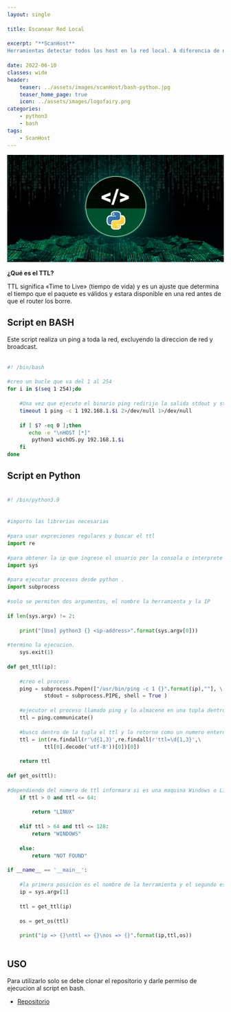 ```yaml
---
layout: single

title: Escanear Red Local  

excerpt: "**ScanHost**
Herramientas detectar todos los host en la red local. A diferencia de nmap estas herramientas no hacen mucho ruido en la red, lo que evitaria que un IDS/IPS aplicara de restriccion sobre nuestro host."

date: 2022-06-10
classes: wide
header:
    teaser: ../assets/images/scanHost/bash-python.jpg
    teaser_home_page: true
    icon: ../assets/images/logofairy.png
categories:
    - python3
    - bash
tags:  
    - ScanHost
---
```


![](../assets/images/scanHost/python.jpg)

**¿Qué es el TTL?**

TTL significa «Time to Live» (tiempo de vida) y es un ajuste que determina el 
tiempo que el paquete es válidos y estara disponible en una red antes de que el 
router los borre.

## Script en BASH

Este script realiza un ping a toda la red, excluyendo la direccion de red y broadcast.

```bash

#! /bin/bash

#creo un bucle que va del 1 al 254
for i in $(seq 1 254);do
   
    #Una vez que ejecuto el binario ping redirijo la salida stdout y stderr a /dev/null
    timeout 1 ping -c 1 192.168.1.$i 2>/dev/null 1>/dev/null

    if [ $? -eq 0 ];then
       echo -e "\nHOST [*]" 
        python3 wichOS.py 192.168.1.$i
    fi
done

```
## Script en Python

```python

#! /bin/python3.9


#importo las librerias necesarias

#para usar expreciones regulares y buscar el ttl
import re

#para obtener la ip que ingrese el usuario por la consola o interprete
import sys

#para ejecutar procesos desde python . 
import subprocess

#solo se permiten dos argumentos, el nombre la herramienta y la IP

if len(sys.argv) != 2:

    print("[Uso] python3 {} <ip-address>".format(sys.argv[0]))

#termino la ejecucion.
    sys.exit(1)

def get_ttl(ip):

    #creo el proceso
    ping = subprocess.Popen(["/usr/bin/ping -c 1 {}".format(ip),""], \
            stdout = subprocess.PIPE, shell = True )

    #ejecutor el proceso llamado ping y lo almaceno en una tupla dentro de ttl
    ttl = ping.communicate()

    #busco dentro de la tupla el ttl y lo retorno como un numero entero
    ttl = int(re.findall(r'\d{1,3}',re.findall(r'ttl=\d{1,3}',\
            ttl[0].decode('utf-8'))[0])[0]) 

    return ttl 

def get_os(ttl):
    
#dependiendo del numero de ttl informara si es una maquina Windows o Linux
    if ttl > 0 and ttl <= 64:

        return "LINUX"

    elif ttl > 64 and ttl <= 128:
        return "WINDOWS"
    
    else:
        return "NOT FOUND"

if __name__ == '__main__':

    #la primera posicion es el nombre de la herramienta y el segundo es la ip
    ip = sys.argv[1]

    ttl = get_ttl(ip)

    os = get_os(ttl)

    print("ip => {}\nttl => {}\nos => {}".format(ip,ttl,os))
    
```
## USO

Para utilizarlo solo se debe clonar el repositorio y darle permiso de ejecucion
al script en bash. 

- [Repositorio](https://github.com/emablanco/detectar-host-en-la-red)

 
